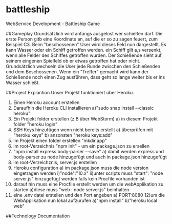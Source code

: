 # battleship
WebService Development - Battleship Game

##Gameplay
Grundsätzlich wird anfangs ausgelost wer schießen darf. Die erste Person gitb eine Koordinate an, auf die er so zu sagen feuert, zum Beispiel C3. Beim "beschossenen" User wird dieses Feld nun dargestellt. Es kann Wasser oder ein Schiff getroffen werden. ein Schiff gilt a,s versenkt, wenn alle Felder des Schiffes getroffen wurden. Der Schießende sieht auf seinem eingenen Spielfeld ob er etwas getroffen hat oder nicht. Grundsätzlich wechseln die User jede Runde zwischen den Schießenden und dem Beschossenen. 
Wenn ein "Treffer" gemacht wird kann der Schießende noch einen Zug ausführen, dass geht so lange weiter bis er ins Wasser schießt.


##Project Explantion
Unser Projekt funktioniert über Heroku.
1) Einen Heroku account erstellen 
2) Daraufhin die Heroku CLI installieren
  a)"sudo snap install --classic heroku"
3) Ein Projekt folder erstellen (z.B über WebStorm)
  a) in diesem Projekt folder "heroku login"
4) SSH Keys hinzufügen wenn nicht bereits erstellt
  a) überprüfen mit "heroku keys" 
  b) ansonsten "heroku keys:add"
5) im Projekt einen folder erstellen "mkdir app"
6) im root-Verzeichnis "npm init" - um ein package.json zu ersellen
7) "npm install express body-parser --save"
  a) damit werden express und body-parser zu node hinzugefügt und auch in package.json hinzugefügt
8) im root-Verzeichznis, server.js erstellen 
9) Heroku configuration
  a) im package.json muss die node version eingetragen werden
    i)"node":"10.x"
    ii)unter scripts muss "start": "node server.js" hinzugefügt werden falls kein Procfile vorhanden ist
10) darauf hin muss eine Procfile erstellt werden um die webApplikation zu starten
    a)diese muss "web : node server.js" beinhalten 
11) eine .env datei erstellen und den Port angeben
  a) PORT:8080
12)um die WebApplikation nun lokal aufzurufen
  a)"npm install"
  b)"heroku local web"


##Technology Documentation
